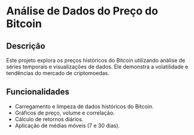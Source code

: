 # Análise de Dados do Preço do Bitcoin

## Descrição
Este projeto explora os preços históricos do Bitcoin utilizando análise de séries temporais e visualizações de dados. Ele demonstra a volatilidade e tendências do mercado de criptomoedas.

## Funcionalidades
- Carregamento e limpeza de dados históricos do Bitcoin.
- Gráficos de preço, volume e correlação.
- Cálculo de retornos diários.
- Aplicação de médias móveis (7 e 30 dias).
